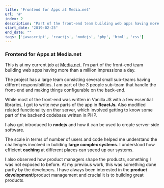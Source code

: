 ```yaml
---
title: 'Frontend for Apps at Media.net'
url: '#'
index: 2
description: "Part of the front-end team building web apps having more than a million impressions a day."
start_date: "2019-02-25"
end_date: ""
tags: ['javascript', 'reactjs', 'nodejs', 'php', 'html', 'css']
---
```


### Frontend for Apps at Media.net

This is at my current job at <a href='https://media.net' target="_blank">Media.net</a>.
I'm part of the front-end team building web apps having more than a million impressions a day.

The project has a large team consisting several small sub-teams having differnt responsibilities. I am part of the 3 people sub-team that handle the front-end and making things configurable on the back-end.

While most of the front-end was written in Vanilla JS with a few essential libraries, I got to write new parts of the app in **ReactJs**. Also modified related functionality on ther server, which involved getting to know some part of the backend codebase written in PHP.

I also got introduced to **nodejs** and how it can be used to create server-side software.

The scale in terms of number of users and code helped me understand the challenges involved in buliding **large complex systems**. I understood how efficient **caching** at different places can speed up our systems.

I also observed how product managers shape the products, something I was not exposed to before. At my previous work, this was something done partly by the developers. I have always been interested in the **product development**/product management and crucial it is to building great products.
